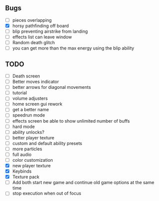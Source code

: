


## Bugs
- [ ] pieces overlapping
- [x] horsy pathfinding off board
- [ ] blip preventing airstrike from landing
- [ ] effects list can leave window
- [ ] Random death glitch 
- [ ] you can get more than the max energy using the blip ability

## TODO
- [ ] Death screen
- [ ] Better moves indicator
- [ ] better arrows for diagonal movements
- [ ] tutorial
- [ ] volume adjusters
- [ ] home screen gui rework
- [ ] get a better name
- [ ] speedrun mode
- [ ] effects screen be able to show unlimited number of buffs
- [ ] hard mode
- [ ] ability unlocks?
- [ ] better player texture
- [ ] custom and default ability presets
- [ ] more particles
- [ ] full audio
- [ ] color customization
- [x] new player texture
- [x] Keybinds
- [x] Texture pack
- [ ] Add both start new game and continue old game options at the same time
- [ ] stop execution when out of focus
